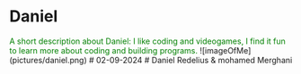 # Daniel
<span style="color:green">
A short description about Daniel:
I like coding and videogames, I find it fun to learn more about coding and building programs.
</span>
![imageOfMe](pictures/daniel.png)
# 02-09-2024
# Daniel Redelius & mohamed Merghani
